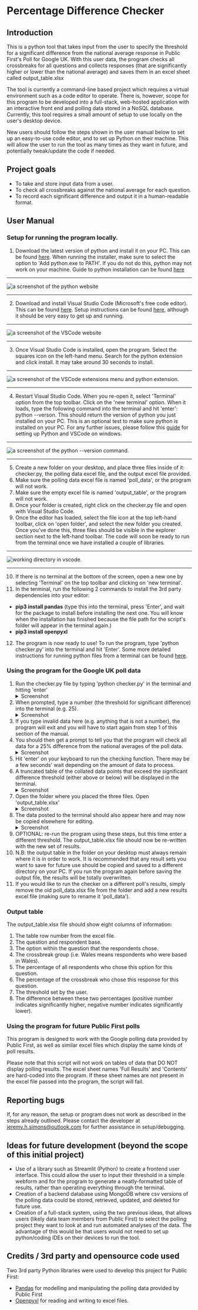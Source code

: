 # Percentage Difference Checker

## Introduction
This is a python tool that takes input from the user to specify the threshold for a significant difference from the national average response in Public First's Poll for Google UK. With this user data, the program checks all crossbreaks for all questions and collects responses (that are significantly higher or lower than the national average) and saves them in an excel sheet called output_table.xlsx

The tool is currently a command-line based project which requires a virtual environment such as a code editor to operate. There is, however, scope for this program to be developed into a full-stack, web-hosted application with an interactive front end and polling data stored in a NoSQL database. Currently, this tool requires a small amount of setup to use locally on the user's desktop device.

New users should follow the steps shown in the user manual below to set up an easy-to-use code editor, and to set up Python on their machine. This will allow the user to run the tool as many times as they want in future, and potentially tweak/update the code if needed.

## Project goals

* To take and store input data from a user.
* To check all crossbreaks against the national average for each question.
* To record each significant difference and output it in a human-readable format.

## User Manual

### Setup for running the program locally.

1. Download the latest version of python and install it on your PC. This can be found [here](https://www.python.org/downloads/). When running the installer, make sure to select the option to 'Add python.exe to PATH'. If you do not do this, python may not work on your machine. Guide to python installation can be found [here](https://www.onmsft.com/how-to/how-to-download-and-install-python/)


<hr>

<img src="docs/python-site.png" alt="a screenshot of the python website">

<hr>



2. Download and install Visual Studio Code (Microsoft's free code editor). This can be found [here](https://code.visualstudio.com/). Setup instructions can be found [here](https://code.visualstudio.com/docs/setup/windows), although it should be very easy to get up and running. 


<hr>

<img src="docs/vscode-site.png" alt="a screenshot of the VSCode website">

<hr>



3. Once Visual Studio Code is installed, open the program. Select the squares icon on the left-hand menu. Search for the python extension and click install. It may take around 30 seconds to install.


<hr>

<img src="docs/python-extension.png" alt="a screenshot of the VSCode extensions menu and python extension.">

<hr>



4. Restart Visual Studio Code. When you re-open it, select 'Terminal' option from the top toolbar. Click on the 'new terminal' option. When it loads, type the following command into the terminal and hit 'enter': python --verson.
This should return the version of python you just installed on your PC. This is an optional test to make sure python is installed on your PC. For any further issues, please follow this [guide](https://www.youtube.com/watch?v=9o4gDQvVkLU) for setting up Python and VSCode on windows.


<hr>

<img src="docs/python-version.png" alt="a screenshot of the python --version command.">

<hr>



5. Create a new folder on your desktop, and place three files inside of it: checker.py, the polling data excel file, and the output excel file provided.
6. Make sure the polling data excel file is named 'poll_data', or the program will not work.
7. Make sure the empty excel file is named 'output_table', or the program will not work.
8. Once your folder is created, right click on the checker.py file and open with Visual Studio Code.
9. Once the editor has loaded, select the file icon at the top left-hand toolbar, click on 'open folder', and select the new folder you created. Once you've done this, three files should be visible in the explorer section next to the left-hand toolbar. The code will soon be ready to run from the terminal once we have installed a couple of libraries.


<hr>

<img src="docs/folder-in-vscode.png" alt="working directory in vscode.">

<hr>



10. If there is no terminal at the bottom of the screen, open a new one by selecting 'Terminal' on the top toolbar and clicking on 'new terminal'.
11. In the terminal, run the following 2 commands to install the 3rd party dependencies into your editor: 
- <strong>pip3 install pandas</strong> (type this into the terminal, press 'Enter', and wait for the package to install before installing the next one. You will know when the installation has finished because the file path for the script's folder will appear in the terminal again.)
- <strong>pip3 install openpyxl</strong>
12. The program is now ready to use! To run the program, type 'python checker.py' into the terminal and hit 'Enter'. Some more detailed instructions for running python files from a terminal can be found [here](https://learn.microsoft.com/en-us/windows/python/beginners).

### Using the program for the Google UK poll data

1. Run the checker.py file by typing 'python checker.py' in the terminal and hitting 'enter'
    <details>
        <summary>Screenshot</summary>
        <img src="docs/user-instructions-1.png" alt="the checker.py command in the terminal">
    </details>
2. When prompted, type a number (the threshold for significant difference) into the terminal (e.g. 25).
    <details>
        <summary>Screenshot</summary>
        <img src="docs/user-instructions-2.png" alt="the user input in the terminal">
    </details>
3. If you type invalid data here (e.g. anything that is not a number), the program will exit and you will have to start again from step 1 of this section of the manual.
4. You should then get a prompt to tell you that the program will check all data for a 25% difference from the national averages of the poll data.
    <details>
        <summary>Screenshot</summary>
        <img src="docs/user-instructions-3.png" alt="the prompt to confirm user input in the terminal">
    </details>
5. Hit 'enter' on your keyboard to run the checking function. There may be a few seconds' wait depending on the amount of data to process.
6. A truncated table of the collated data points that exceed the significant difference threshold (either above or below) will be displayed in the terminal.
    <details>
        <summary>Screenshot</summary>
        <img src="docs/user-instructions-4.png" alt="the program's results displayed in the terminal">
    </details>
7. Open the folder where you placed the three files. Open 'output_table.xlsx'
    <details>
        <summary>Screenshot</summary>
        <img src="docs/user-instructions-5.png" alt="the folder containing the output excel file.">
    </details>
8. The data posted to the terminal should also appear here and may now be copied elsewhere for editing.
    <details>
        <summary>Screenshot</summary>
        <img src="docs/user-instructions-6.png" alt="the output excel sheet with data filled in.">
    </details>
9. OPTIONAL: re-run the program using these steps, but this time enter a different threshold. The output_table.xlsx file should now be re-written with the new set of results.
10. N.B: the output table in the folder on your desktop must always remain where it is in order to work. It is recommended that any result sets you want to save for future use should be copied and saved to a different directory on your PC. If you run the program again before saving the output file, the results will be totally overwritten.
11. If you would like to run the checker on a different poll's results, simply remove the old poll_data.xlsx file from the folder and add a new results excel file (making sure to rename it 'poll_data').

### Output table
The output_table.xlsx file should show eight columns of information:

1. The table row number from the excel file.
2. The question and respondent base.
3. The option within the question that the respondents chose.
4. The crossbreak group (i.e. Wales means respondents who were based in Wales).
5. The percentage of all respondents who chose this option for this question.
6. The percentage of the crossbreak who chose this response for this question.
7. The threshold set by the user.
8. The difference between these two percentages (positive number indicates significantly higher, negative number indicates significantly lower).

### Using the program for future Public First polls

This program is designed to work with the Google polling data provided by Public First, as well as similar excel files which display the same kinds of poll results.

Please note that this script will not work on tables of data that DO NOT display polling results. The excel sheet names 'Full Results' and 'Contents' are hard-coded into the program. If these sheet names are not present in the excel file passed into the program, the script will fail.

## Reporting bugs

If, for any reason, the setup or program does not work as described in the steps already outlined. Please contact the developer at jeremy.h.simons@outlook.com for further assistance in setup/debugging.

## Ideas for future development (beyond the scope of this initial project)

* Use of a library such as Streamlit (Python) to create a frontend user interface. This could allow the user to input their threshold in a simple webform and for the program to generate a neatly-formatted table of results, rather than operating everything through the terminal.
* Creation of a backend database using MongoDB where csv versions of the polling data could be stored, retrieved, updated, and deleted for future use.
* Creation of a full-stack system, using the two previous ideas, that allows users (likely data team members from Public First) to select the polling project they want to look at and run automated analyses of the data. The advantage of this would be that users would not need to set up python/coding IDEs on their devices to run the tool.

## Credits / 3rd party and opensource code used
Two 3rd party Python libraries were used to develop this project for Public First:
* [Pandas](https://pandas.pydata.org/) for modelling and manipulating the polling data provided by Public First
* [Openpyxl](https://openpyxl.readthedocs.io/en/stable/) for reading and writing to excel files.